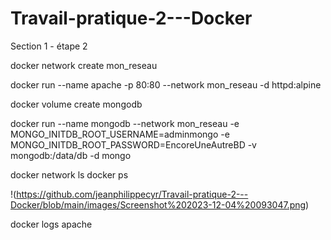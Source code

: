 # Travail-pratique-2---Docker

Section 1 - étape 2

docker network create mon_reseau

docker run --name apache -p 80:80 --network mon_reseau -d httpd:alpine

docker volume create mongodb

docker run --name mongodb --network mon_reseau -e MONGO_INITDB_ROOT_USERNAME=adminmongo -e MONGO_INITDB_ROOT_PASSWORD=EncoreUneAutreBD -v mongodb:/data/db -d mongo

docker network ls
docker ps

!(https://github.com/jeanphilippecyr/Travail-pratique-2---Docker/blob/main/images/Screenshot%202023-12-04%20093047.png)

docker logs apache
